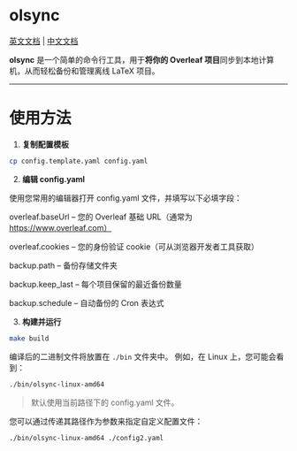 # olsync

[英文文档](./README.md) | [中文文档](./README_zh.md)

**olsync** 是一个简单的命令行工具，用于**将你的 Overleaf 项目**同步到本地计算机，从而轻松备份和管理离线 LaTeX 项目。

---

# 使用方法

1. **复制配置模板**

```bash
cp config.template.yaml config.yaml
```

2. **编辑 config.yaml**

使用您常用的编辑器打开 config.yaml 文件，并填写以下必填字段：

overleaf.baseUrl – 您的 Overleaf 基础 URL（通常为 https://www.overleaf.com）

overleaf.cookies – 您的身份验证 cookie（可从浏览器开发者工具获取）

backup.path – 备份存储文件夹

backup.keep_last – 每个项目保留的最近备份数量

backup.schedule – 自动备份的 Cron 表达式

3. **构建并运行**

```bash
make build
```

编译后的二进制文件将放置在 `./bin` 文件夹中。
例如，在 Linux 上，您可能会看到：

```bash
./bin/olsync-linux-amd64
```

> 默认使用当前路径下的 config.yaml 文件。

您可以通过传递其路径作为参数来指定自定义配置文件：
```bash
./bin/olsync-linux-amd64 ./config2.yaml
```
